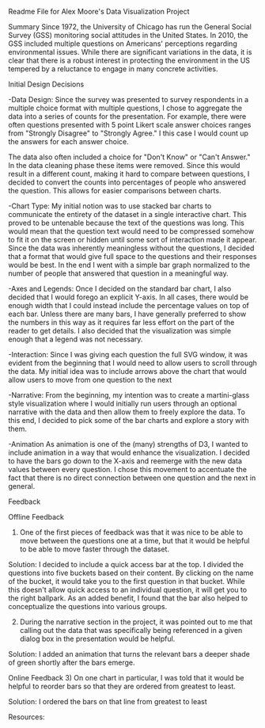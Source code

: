 Readme File for Alex Moore's Data Visualization Project

Summary
Since 1972, the University of Chicago has run the General Social Survey (GSS) monitoring social attitudes in the United States. In 2010, the GSS included multiple questions on Americans' perceptions regarding environmental issues. While there are significant variations in the data, it is clear that there is a robust interest in protecting the environment in the US tempered by a reluctance to engage in many concrete activities.

Initial Design Decisions

-Data Design:
Since the survey was presented to survey respondents in a multiple choice format with multiple questions, I chose to aggregate the data into a series of counts for the presentation. For example, there were often questions presented with 5 point Likert scale answer choices ranges from "Strongly Disagree" to "Strongly Agree." I this case I would count up the answers for each answer choice. 

The data also often included a choice for "Don't Know" or "Can't Answer." In the data cleaning phase these items were removed. Since this would result in a different count, making it hard to compare between questions, I decided to convert the counts into percentages of people who answered the question. This allows for easier comparisons between charts.

-Chart Type:
My initial notion was to use stacked bar charts to communicate the entirety of the dataset in a single interactive chart. This proved to be untenable because the text of the questions was long. This would mean that the question text would need to be compressed somehow to fit it on the screen or hidden until some sort of interaction made it appear. Since the data was inherently meaningless without the questions, I decided that a format that would give full space to the questions and their responses would be best. In the end I went with a simple bar graph normalized to the number of people that answered that question in a meaningful way.   

-Axes and Legends:
Once I decided on the standard bar chart, I also decided that I would forego an explicit Y-axis. In all cases, there would be enough width that I could instead include the percentage values on top of each bar. Unless there are many bars, I have generally preferred to show the numbers in this way as it requires far less effort on the part of the reader to get details. I also decided that the visualization was simple enough that a legend was not necessary. 

-Interaction:
Since I was giving each question the full SVG window, it was evident from the beginning that I would need to allow users to scroll through the data. My initial idea was to include arrows above the chart that would allow users to move from one question to the next

-Narrative:
From the beginning, my intention was to create a martini-glass style visualization where I would initially run users through an optional narrative with the data and then allow them to freely explore the data. To this end, I decided to pick some of the bar charts and explore a story with them. 

-Animation
As animation is one of the (many) strengths of D3, I wanted to include animation in a way that would enhance the visualization. I decided to have the bars go down to the X-axis and reemerge with the new data values between every question. I chose this movement to accentuate the fact that there is no direct connection between one question and the next in general. 

Feedback

Offline Feedback
1) One of the first pieces of feedback was that it was nice to be able to move between the questions one at a time, but that it would be helpful to be able to move faster through the dataset.

Solution: I decided to include a quick access bar at the top. I divided the questions into five buckets based on their content. By clicking on the name of the bucket, it would take you to the first question in that bucket. While this doesn't allow quick access to an individual question, it will get you to the right ballpark. As an added benefit, I found that the bar also helped to conceptualize the questions into various groups.

2) During the narrative section in the project, it was pointed out to me that calling out the data that was specifically being referenced in a given dialog box in the presentation would be helpful.

Solution: I added an animation that turns the relevant bars a deeper shade of green shortly after the bars emerge.

Online Feedback
3) On one chart in particular, I was told that it would be helpful to reorder bars so that they are ordered from greatest to least.

Solution: I ordered the bars on that line from greatest to least

Resources: